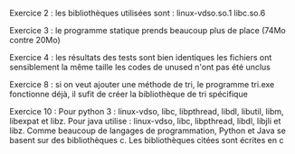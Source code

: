 Exercice 2 :
les bibliothèques utilisées sont : 
linux-vdso.so.1
libc.so.6


Exercice 3 :
le programme statique prends beaucoup plus de place (74Mo contre 20Mo)


Exercice 4 :
les résultats des tests sont bien identiques
les fichiers ont sensiblement la même taille
les codes de unused n'ont pas été unclus


Exercice 8 :
si on veut ajouter une méthode de tri, le programme tri.exe fonctionne déjà, il sufit de créer la bibliothèque de tri spécifique


Exercice 10 :
Pour python 3 :
linux-vdso, libc, libpthread, libdl, libutil, libm, libexpat et libz. 
Pour java utilise : 
linux-vdso, libc, libpthread, libdl, libjli et libz.
Comme beaucoup de langages de programmation, Python et Java se basent sur des bibliothèques c. Les bibliothèques citées sont écrites en c